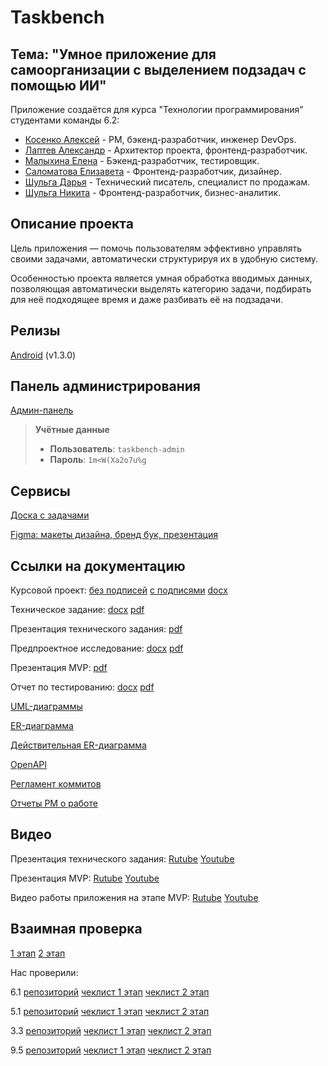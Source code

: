 # Taskbench

## Тема: "Умное приложение для самоорганизации с выделением подзадач с помощью ИИ"

Приложение создаётся для курса "Технологии программирования" студентами команды 6.2:
 - [Косенко Алексей](https://github.com/imbeer)           - PM, бэкенд-разработчик, инженер DevOps.
 - [Лаптев Александр](https://github.com/AlexanderLaptev) - Архитектор проекта, фронтенд-разработчик.
 - [Малыхина Елена](https://github.com/Soopcha)           - Бэкенд-разработчик, тестировщик.
 - [Саломатова Елизавета](https://github.com/heathlisss)  - Фронтенд-разработчик, дизайнер.
 - [Шульга Дарья](https://github.com/DDSam13)             - Технический писатель, специалист по продажам.
 - [Шульга Никита](https://github.com/DwightTopik)        - Фронтенд-разработчик, бизнес-аналитик.

## Описание проекта
Цель приложения — помочь пользователям эффективно управлять своими задачами, автоматически структурируя их в удобную систему.

Особенностью проекта является умная обработка вводимых данных, позволяющая автоматически выделять категорию задачи, подбирать для неё подходящее время и даже разбивать её на подзадачи.

## Релизы
[Android](https://github.com/AlexanderLaptev/Taskbench/releases/tag/v1.3.0) (v1.3.0)

## Панель администрирования

[Админ-панель](https://193.135.137.154/admin/login/)  

> **Учётные данные**  
> - **Пользователь**: `taskbench-admin`  
> - **Пароль**: `1m<W(Xa2o7u%g`

## Сервисы

[Доска с задачами](https://github.com/users/AlexanderLaptev/projects/7/views/1?layout=board)

[Figma: макеты дизайна, бренд бук, презентация](https://www.figma.com/design/Wext8fQzsVZBAXFbF3HLTN/Workbench?node-id=20-2&t=1kTXWQMkqR80e3Zm-1)

## Ссылки на документацию

Курсовой проект: [без подписей](https://github.com/AlexanderLaptev/Taskbench/blob/main/docs/%D0%9A%D1%83%D1%80%D1%81%D0%BE%D0%B2%D0%BE%D0%B9%20%D0%BF%D1%80%D0%BE%D0%B5%D0%BA%D1%82%20%D0%B1%D0%B5%D0%B7%20%D0%BF%D0%BE%D0%B4%D0%BF%D0%B8%D1%81%D0%B5%D0%B9.pdf) [с подписями](https://github.com/AlexanderLaptev/Taskbench/blob/main/docs/%D0%9A%D1%83%D1%80%D1%81%D0%BE%D0%B2%D0%BE%D0%B9%20%D0%BF%D1%80%D0%BE%D0%B5%D0%BA%D1%82%20%D1%81%20%D0%BF%D0%BE%D0%B4%D0%BF%D0%B8%D1%81%D1%8F%D0%BC%D0%B8.pdf) [docx](https://github.com/AlexanderLaptev/Taskbench/blob/main/docs/%D0%9A%D1%83%D1%80%D1%81%D0%BE%D0%B2%D0%BE%D0%B9%20%D0%BF%D1%80%D0%BE%D0%B5%D0%BA%D1%82.docx)

Техническое задание: [docx](https://github.com/AlexanderLaptev/Taskbench/blob/main/docs/%D0%A2%D0%B5%D1%85%D0%BD%D0%B8%D1%87%D0%B5%D1%81%D0%BA%D0%BE%D0%B5%20%D0%B7%D0%B0%D0%B4%D0%B0%D0%BD%D0%B8%D0%B5.docx) [pdf](https://github.com/AlexanderLaptev/Taskbench/blob/main/docs/%D0%A2%D0%B5%D1%85%D0%BD%D0%B8%D1%87%D0%B5%D1%81%D0%BA%D0%BE%D0%B5%20%D0%B7%D0%B0%D0%B4%D0%B0%D0%BD%D0%B8%D0%B5.pdf)

Презентация технического задания: [pdf](https://github.com/AlexanderLaptev/Taskbench/blob/main/docs/%D0%9F%D1%80%D0%B5%D0%B7%D0%B5%D0%BD%D1%82%D0%B0%D1%86%D0%B8%D1%8F%20%D1%82%D0%B5%D1%85%D0%BD%D0%B8%D1%87%D0%B5%D1%81%D0%BA%D0%BE%D0%B3%D0%BE%20%D0%B7%D0%B0%D0%B4%D0%B0%D0%BD%D0%B8%D1%8F.pdf)

Предпроектное исследование: [docx](https://github.com/AlexanderLaptev/Taskbench/blob/main/docs/%D0%9F%D1%80%D0%B5%D0%B4%D0%BF%D1%80%D0%BE%D0%B5%D0%BA%D1%82%D0%BD%D0%BE%D0%B5%20%D0%B8%D1%81%D1%81%D0%BB%D0%B5%D0%B4%D0%BE%D0%B2%D0%B0%D0%BD%D0%B8%D0%B5.docx) [pdf](https://github.com/AlexanderLaptev/Taskbench/blob/main/docs/%D0%9F%D1%80%D0%B5%D0%B4%D0%BF%D1%80%D0%BE%D0%B5%D0%BA%D1%82%D0%BD%D0%BE%D0%B5%20%D0%B8%D1%81%D1%81%D0%BB%D0%B5%D0%B4%D0%BE%D0%B2%D0%B0%D0%BD%D0%B8%D0%B5.pdf)

Презентация MVP: [pdf](https://github.com/AlexanderLaptev/Taskbench/blob/main/docs/%D0%9F%D1%80%D0%B5%D0%B7%D0%B5%D0%BD%D1%82%D0%B0%D1%86%D0%B8%D1%8F%20MVP.pdf)

Отчет по тестированию: [docx](https://github.com/AlexanderLaptev/Taskbench/blob/main/docs/%D0%9E%D1%82%D1%87%D0%B5%D1%82_%D0%BE_%D1%82%D0%B5%D1%81%D1%82%D0%B8%D1%80%D0%BE%D0%B2%D0%B0%D0%BD%D0%B8%D0%B8.docx) [pdf](https://github.com/AlexanderLaptev/Taskbench/blob/main/docs/%D0%9E%D1%82%D1%87%D0%B5%D1%82_%D0%BE_%D1%82%D0%B5%D1%81%D1%82%D0%B8%D1%80%D0%BE%D0%B2%D0%B0%D0%BD%D0%B8%D0%B8.pdf)

[UML-диаграммы](https://github.com/AlexanderLaptev/Taskbench/tree/main/docs/diagrams)

[ER-диаграмма](https://github.com/AlexanderLaptev/Taskbench/blob/main/docs/diagrams/database.png)

[Действительная ER-диаграмма](https://github.com/AlexanderLaptev/Taskbench/blob/main/docs/diagrams/database-new.png)

[OpenAPI](https://github.com/AlexanderLaptev/Taskbench/blob/main/docs/openapi.yaml)

[Регламент коммитов](https://github.com/AlexanderLaptev/Taskbench/blob/main/docs/%D0%A0%D0%B5%D0%B3%D0%BB%D0%B0%D0%BC%D0%B5%D0%BD%D1%82%20%D0%BA%D0%BE%D0%BC%D0%BC%D0%B8%D1%82%D0%BE%D0%B2.md)

[Отчеты PM о работе](https://github.com/AlexanderLaptev/Taskbench/tree/main/docs/weekly_reports)

## Видео
Презентация технического задания: [Rutube](https://rutube.ru/video/private/28b51d1e9849401dfcaa63298a0dcf9c/?r=wd&p=4zDlEhm9HK6rTGxWsY9P9A) [Youtube](https://youtu.be/Q_z2xZhO-a8)

Презентация MVP: [Rutube](https://rutube.ru/video/private/bb229f83e99452776d465823f25cbd5f/?p=Xq-SS4tYm4VydGFI8dXGRw) [Youtube](https://youtu.be/R6wsB2vhNCU)

Видео работы приложения на этапе MVP: [Rutube](https://rutube.ru/video/private/5e10277dfc473e89541de1fe479b875f/?p=mdr_jVzocJGpftARcr3sEQ) [Youtube](https://www.youtube.com/watch?v=IHyJNA_fSFE)

## Взаимная проверка
[1 этап](https://github.com/AlexanderLaptev/Taskbench/blob/main/docs/%D0%A7%D0%B5%D0%BA%D0%BB%D0%B8%D1%81%D1%82%201%20%D1%8D%D1%82%D0%B0%D0%BF.pdf)
[2 этап](https://github.com/AlexanderLaptev/Taskbench/blob/main/docs/%D0%A7%D0%B5%D0%BA%D0%BB%D0%B8%D1%81%D1%82%202%20%D1%8D%D1%82%D0%B0%D0%BF.pdf)

Нас проверили:

6.1 [репозиторий](https://gitlab.usr0.ru/tailoredtastes) [чеклист 1 этап](https://gitlab.usr0.ru/tailoredtastes/tailoredtastes-documentation/-/tree/master/%D0%9A%D1%80%D0%BE%D1%81%D1%81-%D0%BF%D1%80%D0%BE%D0%B2%D0%B5%D1%80%D0%BA%D0%B0?ref_type=heads) [чеклист 2 этап](https://gitlab.usr0.ru/tailoredtastes/tailoredtastes-documentation/-/blob/master/Кросс-проверка/Кросс-проверка%20ТП%206.1%202%20этап.pdf)

5.1 [репозиторий](https://github.com/capti/Cardly) [чеклист 1 этап](https://github.com/capti/Cardly/blob/main/Documentation/%D0%A4%D0%B8%D0%B4%D0%B1%D1%8D%D0%BA.pdf) [чеклист 2 этап](https://github.com/capti/Cardly/blob/main/Documentation/%D0%A7%D0%B5%D0%BA%D0%BB%D0%B8%D1%81%D1%82%202%20%D1%8D%D1%82%D0%B0%D0%BF.pdf)

3.3 [репозиторий](https://github.com/qudest/voyago) [чеклист 1 этап](https://github.com/qudest/voyago/blob/main/Documentation/Check-list.pdf) [чеклист 2 этап](https://github.com/qudest/voyago/blob/main/Documentation/check-list-2.pdf)

9.5 [репозиторий](https://github.com/kotovro/TP-9-5) [чеклист 1 этап](https://github.com/kotovro/TP-9-5/blob/main/Documents/%D0%92%D0%93%D0%A3-%D0%A2%D0%9F.%20%D0%A7%D0%B5%D0%BA%D0%BB%D0%B8%D1%81%D1%82%201%20%D1%8D%D1%82%D0%B0%D0%BF%20-%20%D1%87%D0%B5%D0%BA%D0%BB%D0%B8%D1%81%D1%82.pdf) [чеклист 2 этап](https://github.com/kotovro/TP-9-5/blob/main/Documents/TP_checklist_second_att.pdf)
